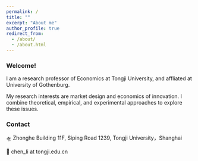 ```yaml
---
permalink: /
title: ""
excerpt: "About me"
author_profile: true
redirect_from:
  - /about/
  - /about.html
---
```


### Welcome!

I am a research professor of Economics at Tongji University, and affliated at University of Gothenburg. <!---I obtained my PhD from [ECARES](https://ecares.ulb.be/){:target="_blank"}, [Université libre de Bruxelles](http://www.ulb.ac.be/){:target="_blank"}.--->

My research interests are market design and economics of innovation. I combine theoretical, empirical, and experimental approaches to explore these issues.
<!--My current [research](https://lichen999.github.io/research/) includes topics on human and algorithm interaction, college admissions, and green innovation. -->

### Contact

🛸 Zhonghe Building 11F, Siping Road 1239, Tongji University，Shanghai

📧 chen_li at tongji.edu.cn


